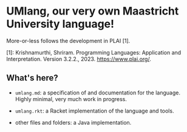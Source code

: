 # UMlang, our very own Maastricht University language!

More-or-less follows the development in PLAI [1].

[1]: Krishnamurthi, Shriram. Programming Languages: Application and Interpretation. Version 3.2.2., 2023. <https://www.plai.org/>.

## What's here?

 - `umlang.md`: a specification of and documentation for the language. Highly minimal, very
   much work in progress.

 - `umlang.rkt`: a Racket implementation of the language and tools.

 - other files and folders: a Java implementation.
